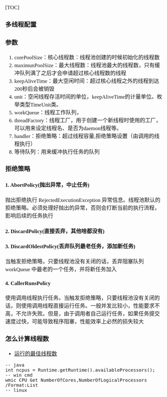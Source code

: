 <span style="font-family:Simsun,serif; font-size:17px;">

[TOC]

### 多线程配置

### 参数

1. corePoolSize：核心线程数：线程池创建的时候初始化的线程数
2. maximunPoolSize：最大线程数：线程池最大的线程数，只有缓冲队列满了之后才会申请超过核心线程数的线程
3. keepAliveTime：最大空闲时间：超过核心线程之外的线程到达200秒后会被销毁
4. unit：空闲线程存活时间的单位，keepAliveTime的计量单位。枚举类型TimeUnit类。
5. workQueue：线程工作队列，
6. threadFactory：线程工厂，用于创建一个新线程时使用的工厂，可以用来设定线程名、是否为daemon线程等。
7. handler：拒绝策略：超过线程容量,拒绝策略设置（由调用的线程执行）
8. 等待队列：用来缓冲执行任务的队列

### 拒绝策略

#### 1. AbortPolicy(抛出异常，中止任务)

抛出拒绝执行 RejectedExecutionException 异常信息。线程池默认的拒绝策略。必须处理好抛出的异常，否则会打断当前的执行流程，影响后续的任务执行

#### 2. DiscardPolicy(直接丢弃，其他啥都没有)

#### 3. DiscardOldestPolicy(丢弃队列最老任务，添加新任务)

当触发拒绝策略，只要线程池没有关闭的话，丢弃阻塞队列 workQueue 中最老的一个任务，并将新任务加入

#### 4. CallerRunsPolicy

使用调用线程执行任务。当触发拒绝策略，只要线程池没有关闭的话，则使用调用线程直接运行任务。一般并发比较小，性能要求不高，不允许失败。但是，由于调用者自己运行任务，如果任务提交速度过快，可能导致程序阻塞，性能效率上必然的损失较大

### 怎么计算线程数

- [运行的最佳线程数](https://stackoverflow.org.cn/questions/11738133)
~~~
-- java
int ncpus = Runtime.getRuntime().availableProcessors();
-- win cmd
wmic CPU Get NumberOfCores,NumberOfLogicalProcessors /Format:List
-- linux
~~~

</span>